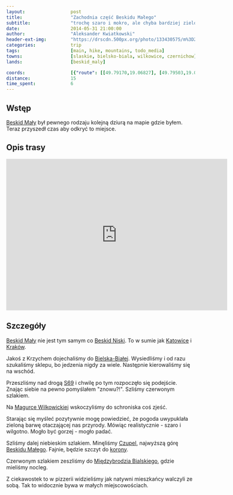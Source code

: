 ```yaml
---
layout:                 post
title:                  "Zachodnia część Beskidu Małego"
subtitle:               "trochę szaro i mokro, ale chyba bardziej zielono"
date:                   2014-05-31 21:00:00
author:                 "Aleksander Kwiatkowski"
header-ext-img:         "https://drscdn.500px.org/photo/133430575/m%3D2048/c1b9301da35ab06a28e4468c6bbe2295"
categories:             trip
tags:                   [main, hike, mountains, todo_media]
towns:                  [slaskie, bielsko-biala, wilkowice, czernichow]
lands:                  [beskid_maly]

coords:                 [{"route": [[49.79170,19.06827], [49.79503,19.07308], [49.77995,19.10930], [49.76798,19.16664], [49.78528,19.19453], [49.78899,19.19359]], "type": "hike"}]
distance:               15
time_spent:             6
---
```


[wiki-beskid-maly]:                   https://pl.wikipedia.org/wiki/Beskid_Ma%C5%82y
[wiki-beskid-niski]:                  https://pl.wikipedia.org/wiki/Beskid_Niski
[wiki-katowice]:                      https://pl.wikipedia.org/wiki/Katowice
[wiki-krakow]:                        https://pl.wikipedia.org/wiki/Krak%C3%B3w
[wiki-magurka-w]:                     https://pl.wikipedia.org/wiki/Magurka_Wilkowicka
[wiki-czupel]:                        https://pl.wikipedia.org/wiki/Czupel
[wiki-korona-gor]:                    https://pl.wikipedia.org/wiki/Korona_G%C3%B3r_Polski
[wiki-bielsko-biala]:                 https://pl.wikipedia.org/wiki/Bielsko-Bia%C5%82a
[wiki-miedzybrodzie-b]:               https://pl.wikipedia.org/wiki/Mi%C4%99dzybrodzie_Bialskie
[wiki-s69]:                           https://pl.wikipedia.org/wiki/Droga_ekspresowa_S69_(Polska)

Wstęp
-----

[Beskid Mały][wiki-beskid-maly] był pewnego rodzaju kolejną dziurą na
 mapie gdzie byłem. Teraz przyszedł czas aby odkryć to miejsce.


Opis trasy
----------

<iframe height='405' width='590' frameborder='0' allowtransparency='true' scrolling='no' src='https://www.strava.com/activities/334939191/embed/a81fb718c39f9b270b54a74adf737ae2e625246d'></iframe>

Szczegóły
---------

[Beskid Mały][wiki-beskid-maly] nie jest tym samym co [Beskid Niski][wiki-beskid-niski].
To w sumie jak [Katowice][wiki-katowice] i [Kraków][wiki-krakow].

Jakoś z Krzychem dojechaliśmy do [Bielska-Białej][wiki-bielsko-biala]. Wysiedliśmy
i od razu szukaliśmy sklepu, bo jedzenia nigdy za wiele. Następnie
kierowaliśmy się na wschód.

Przeszliśmy nad drogą [S69][wiki-s69] i chwilę po tym rozpoczęło się podejście.
Znając siebie na pewno pomyślałem "znowu?!". Szliśmy czerwonym szlakiem.

Na [Magurce Wilkowickiej][wiki-magurka-w] wskoczyliśmy do schroniska coś zjeść.

Starając się myśleć pozytywnie mogę powiedzieć, że pogoda uwypuklała
zieloną barwę otaczającej nas przyrody. Mówiąc realistycznie - szaro i wilgotno.
Mogło być gorzej - mogło padać.

Szliśmy dalej niebieskim szlakiem. Minęliśmy [Czupel][wiki-czupel], najwyższą
górę [Beskidu Małego][wiki-beskid-maly]. Fajnie, będzie szczyt do [korony][wiki-korona-gor].

Czerwonym szlakiem zeszliśmy do [Międzybrodzia Bialskiego][wiki-miedzybrodzie-b], gdzie
mieliśmy nocleg.

Z ciekawostek to w pizzerii widzieliśmy jak natywni mieszkańcy walczyli
ze sobą. Tak to widocznie bywa w małych miejscowościach.
